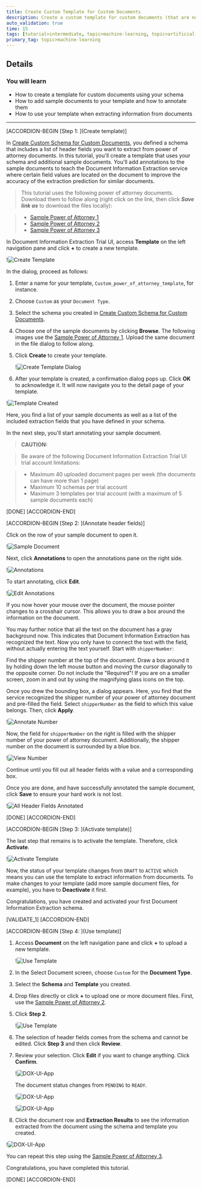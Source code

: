 ```yaml
---
title: Create Custom Template for Custom Documents
description: Create a custom template for custom documents (that are not supported out of the box) to extract information from similar documents using the Document Information Extraction service.
auto_validation: true
time: 15
tags: [tutorial>intermediate, topic>machine-learning, topic>artificial-intelligence, topic>cloud, topic>user-interface, products>sap-business-technology-platform, products>sap-ai-business-services, products>document-information-extraction]
primary_tag: topic>machine-learning
---
```


## Details
### You will learn
  - How to create a template for custom documents using your schema
  - How to add sample documents to your template and how to annotate them
  - How to use your template when extracting information from documents

---

[ACCORDION-BEGIN [Step 1: ](Create template)]

In [Create Custom Schema for Custom Documents](cp-aibus-dox-ui-schema-custom), you defined a schema that includes a list of header fields you want to extract from power of attorney documents. In this tutorial, you'll create a template that uses your schema and additional sample documents. You'll add annotations to the sample documents to teach the Document Information Extraction service where certain field values are located on the document to improve the accuracy of the extraction prediction for similar documents.

>This tutorial uses the following power of attorney documents. Download them to follow along (right click on the link, then click ***Save link as*** to download the files locally):

> - [Sample Power of Attorney 1](https://github.com/SAPDocuments/Tutorials/raw/master/tutorials/cp-aibus-dox-ui-template-custom/data/sample-power_of_attorney-1.pdf)
> - [Sample Power of Attorney 2](https://github.com/SAPDocuments/Tutorials/raw/master/tutorials/cp-aibus-dox-ui-template-custom/data/sample-power_of_attorney-2.pdf)
> - [Sample Power of Attorney 3](https://github.com/SAPDocuments/Tutorials/raw/master/tutorials/cp-aibus-dox-ui-template-custom/data/sample-power_of_attorney-3.pdf)

In Document Information Extraction Trial UI, access **Template** on the left navigation pane and click **+** to create a new template.

!![Create Template](png-files/access-template.png)

In the dialog, proceed as follows:

1. Enter a name for your template, `Custom_power_of_attorney_template`, for instance.

2. Choose `Custom` as your `Document Type`.

3. Select the schema you created in [Create Custom Schema for Custom Documents](cp-aibus-dox-ui-schema-custom).

4. Choose one of the sample documents by clicking **Browse**. The following images use the [Sample Power of Attorney 1](https://github.com/SAPDocuments/Tutorials/raw/master/tutorials/cp-aibus-dox-ui-template-custom/data/sample-power_of_attorney-1.pdf). Upload the same document in the file dialog to follow along.

5. Click **Create** to create your template.

    !![Create Template Dialog](png-files/create-template.png)

6. After your template is created, a confirmation dialog pops up. Click **OK** to acknowledge it. It will now navigate you to the detail page of your template.

!![Template Created](png-files/template-created-dialog.png)

Here, you find a list of your sample documents as well as a list of the included extraction fields that you have defined in your schema.

In the next step, you'll start annotating your sample document.

>**CAUTION:**

>Be aware of the following Document Information Extraction Trial UI trial account limitations:​

>- Maximum 40 uploaded document pages per week​ (the documents can have more than 1 page)​
>- Maximum 10 schemas per trial account
>- Maximum 3 templates per trial account (with a maximum of 5 sample documents each)

[DONE]
[ACCORDION-END]


[ACCORDION-BEGIN [Step 2: ](Annotate header fields)]

Click on the row of your sample document to open it.

!![Sample Document](png-files/access-sample-document.png)

Next, click **Annotations** to open the annotations pane on the right side.

!![Annotations](png-files/sample-document-annotations.png)

To start annotating, click **Edit**.

!![Edit Annotations](png-files/edit-sample-document-annotations.png)

If you now hover your mouse over the document, the mouse pointer changes to a crosshair cursor. This allows you to draw a box around the information on the document.

You may further notice that all the text on the document has a gray background now. This indicates that Document Information Extraction has recognized the text. Now you only have to connect the text with the field, without actually entering the text yourself. Start with `shipperNumber`:

Find the shipper number at the top of the document. Draw a box around it by holding down the left mouse button and moving the cursor diagonally to the opposite corner. Do not include the "Required"! If you are on a smaller screen, zoom in and out by using the magnifying glass icons on the top.

Once you drew the bounding box, a dialog appears. Here, you find that the service recognized the shipper number of your power of attorney document and pre-filled the field. Select `shipperNumber` as the field to which this value belongs. Then, click **Apply**.

!![Annotate Number](png-files/annotate-number.png)

Now, the field for `shipperNumber` on the right is filled with the shipper number of your power of attorney document. Additionally, the shipper number on the document is surrounded by a blue box.

!![View Number](png-files/annotated-number.png)

Continue until you fill out all header fields with a value and a corresponding box.

Once you are done, and have successfully annotated the sample document, click **Save** to ensure your hard work is not lost.

!![All Header Fields Annotated](png-files/all-header-fields-annotations.png)

[DONE]
[ACCORDION-END]


[ACCORDION-BEGIN [Step 3: ](Activate template)]

The last step that remains is to activate the template. Therefore, click **Activate**.

!![Activate Template](png-files/activate-template.png)

Now, the status of your template changes from `DRAFT` to `ACTIVE` which means you can use the template to extract information from documents. To make changes to your template (add more sample document files, for example), you have to **Deactivate** it first.

Congratulations, you have created and activated your first Document Information Extraction schema.

[VALIDATE_1]
[ACCORDION-END]


[ACCORDION-BEGIN [Step 4: ](Use template)]

1.  Access **Document** on the left navigation pane and click **+** to upload a new template.

    !![Use Template](png-files/access-document.png)

2. In the Select Document screen, choose `Custom` for the **Document Type**.

3. Select the **Schema** and **Template** you created.

4. Drop files directly or click **+** to upload one or more document files. First, use the [Sample Power of Attorney 2](https://github.com/SAPDocuments/Tutorials/raw/master/tutorials/cp-aibus-dox-ui-template-custom/data/sample-power_of_attorney-2.pdf).

5. Click **Step 2**.

    !![Use Template](png-files/step-1.png)

6. The selection of header fields comes from the schema and cannot be edited. Click **Step 3** and then click **Review**.

7. Review your selection. Click **Edit** if you want to change anything. Click **Confirm**.

    !![DOX-UI-App](png-files/review.png)

    The document status changes from `PENDING` to `READY`.

    !![DOX-UI-App](png-files/pending.png)


    !![DOX-UI-App](png-files/ready.png)

8. Click the document row and **Extraction Results** to see the information extracted from the document using the schema and template you created.

!![DOX-UI-App](png-files/results.png)

You can repeat this step using the [Sample Power of Attorney 3](https://github.com/SAPDocuments/Tutorials/raw/master/tutorials/cp-aibus-dox-ui-template-custom/data/sample-power_of_attorney-3.pdf).

Congratulations, you have completed this tutorial.

[DONE]
[ACCORDION-END]
